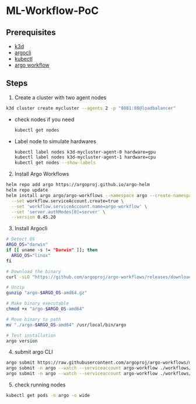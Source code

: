 # ML-Workflow-PoC

## Prerequisites
- [k3d](https://k3d.io/stable/)
- [argocli](https://argo-workflows.readthedocs.io/en/latest/walk-through/argo-cli/)
- [kubectl](https://kubernetes.io/docs/reference/kubectl/)
- [argo workflow](https://argo-workflows.readthedocs.io/en/latest/)

## Steps
1. Create a cluster with two agent nodes 
```bash
k3d cluster create mycluster --agents 2 -p "8081:80@loadbalancer"
```
* check nodes if you need
    ```bash
    kubectl get nodes
    ```
  
* Label node to simulate hardwares
    ```bash
    kubectl label nodes k3d-mycluster-agent-0 hardware=gpu
    kubectl label nodes k3d-mycluster-agent-1 hardware=cpu
    kubectl get nodes --show-labels
    ```


2. Install Argo Workflows
```bash
helm repo add argo https://argoproj.github.io/argo-helm
helm repo update
helm install argo argo/argo-workflows --namespace argo --create-namespace \
  --set workflow.serviceAccount.create=true \
  --set 'workflow.serviceAccount.name=argo-workflow' \
  --set 'server.authModes[0]=server' \
  --version 0.45.20
```

3. Install Argocli
```bash
# Detect OS
ARGO_OS="darwin"
if [[ uname -s != "Darwin" ]]; then
  ARGO_OS="linux"
fi

# Download the binary
curl -sLO "https://github.com/argoproj/argo-workflows/releases/download/v3.6.10/argo-$ARGO_OS-amd64.gz"

# Unzip
gunzip "argo-$ARGO_OS-amd64.gz"

# Make binary executable
chmod +x "argo-$ARGO_OS-amd64"

# Move binary to path
mv "./argo-$ARGO_OS-amd64" /usr/local/bin/argo

# Test installation
argo version
```

4. submit argo CLI
```bash
argo submit https://raw.githubusercontent.com/argoproj/argo-workflows/master/examples/hello-world.yaml --watch --serviceaccount argo-workflow
argo submit -n argo --watch --serviceaccount argo-workflow ./workflows/ci-cd-pipeline-dag.yaml
argo submit -n argo --watch --serviceaccount argo-workflow ./workflows/model-training-steps.yaml 
```

5. check running nodes
```bash
kubectl get pods -n argo -o wide
```
